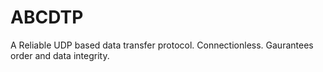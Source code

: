 # ABCDTP
A Reliable UDP based data transfer protocol. Connectionless. Gaurantees order and data integrity.
